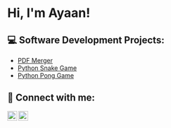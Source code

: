 <h1>Hi, I'm Ayaan! <br/>
<h2>💻 Software Development Projects:</h2>
  
- [PDF Merger](https://github.com/AikonDev/PDFMerger)
- [Python Snake Game](https://github.com/AikonDev/PythonSnakeGame)
- [Python Pong Game](https://github.com/AikonDev/PythonPongGame)

<h2>📱 Connect with me:</h2>

[<img align="left" alt="AikonDev | LinkedIn" width="22px" src="https://upload.wikimedia.org/wikipedia/commons/7/7e/LinkedIn_PNG16.png" />][linkedin]
[<img align="left" alt="AikonDev | Instagram" width="22px" src="https://upload.wikimedia.org/wikipedia/commons/thumb/5/58/Instagram-Icon.png/640px-Instagram-Icon.png" />][instagram]

[instagram]: https://www.instagram.com/ayn.jk
[linkedin]: https://www.linkedin.com/in/ayaan-jaman-khan-b0410b34a
